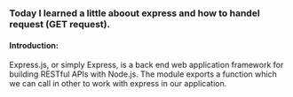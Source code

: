 
### Today I learned a little aboout express and how to handel request (GET request).
#### Introduction:
Express.js, or simply Express, is a back end web application framework for building RESTful APIs with Node.js. The module exports a function which we can call in other to work with express in our application.
